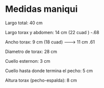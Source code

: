 # Medidas maniqui

Largo total: 40 cm

Largo torax y abdomen:  14 cm  (22 cuad ) -.68

Ancho torax: 9 cm  (18 cuad) ---> 11 cm .61

Diametro de torax: 28 cm

Cuello esternon: 3 cm

Cuello hasta donde termina el pecho: 5 cm

Altura torax (pecho-espalda): 8 cm
